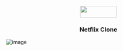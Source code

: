 <div align="center">
  <img width="100" height="32" src="![intelligence](https://github.com/user-attachments/assets/e1cf5d15-baf8-4a4d-99d4-0bdd8c73b094)">
</div>

  <h3 align="center">Netflix Clone</h3>

![image](https://github.com/user-attachments/assets/05930f20-f5d4-48cc-9944-e14818fffeea)



